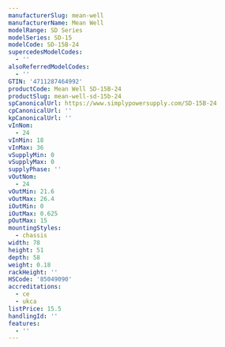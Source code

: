 ```yaml
---
manufacturerSlug: mean-well
manufacturerName: Mean Well
modelRange: SD Series
modelSeries: SD-15
modelCode: SD-15B-24
supercedesModelCodes:
  - ''
alsoReferredModelCodes:
  - ''
GTIN: '4711287464992'
productCode: Mean Well SD-15B-24
productSlug: mean-well-sd-15b-24
spCanonicalUrl: https://www.simplypowersupply.com/SD-15B-24
cpCanonicalUrl: ''
kpCanonicalUrl: ''
vInNom:
  - 24
vInMin: 18
vInMax: 36
vSupplyMin: 0
vSupplyMax: 0
supplyPhase: ''
vOutNom:
  - 24
vOutMin: 21.6
vOutMax: 26.4
iOutMin: 0
iOutMax: 0.625
pOutMax: 15
mountingStyles:
  - chassis
width: 78
height: 51
depth: 58
weight: 0.18
rackHeight: ''
HSCode: '85049090'
accreditations:
  - ce
  - ukca
listPrice: 15.5
handlingId: ''
features:
  - ''
---
```

